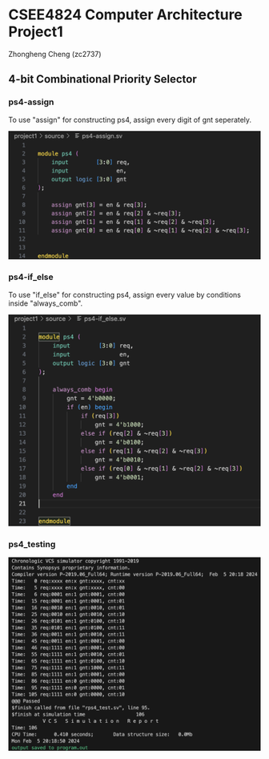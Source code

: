 # CSEE4824 Computer Architecture Project1

Zhongheng Cheng (zc2737)

## 4-bit Combinational Priority Selector

### ps4-assign

To use "assign" for constructing ps4, assign every digit of gnt seperately. 

![ps4-assign](screenshots/ps4_assign.png)

### ps4-if_else

To use "if_else" for constructing ps4, assign every value by conditions inside "always_comb". 

![ps4-assign](screenshots/ps4_if_else.png)

### ps4_testing

![ps4-test](screenshots/ps4_test.png)